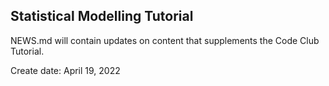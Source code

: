 ## Statistical Modelling Tutorial  

NEWS.md will contain updates on content that supplements the Code Club Tutorial. 

Create date:  April 19, 2022

